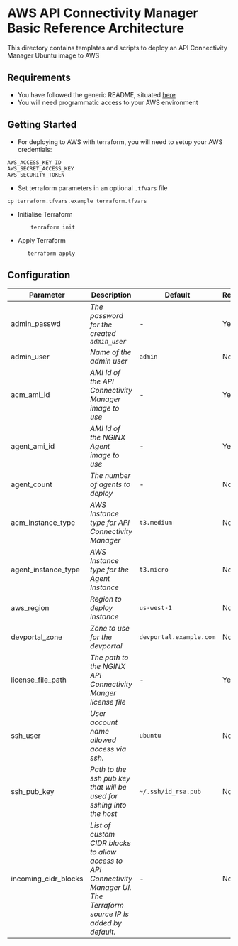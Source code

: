 # AWS API Connectivity Manager Basic Reference Architecture

This directory contains templates and scripts to deploy an API Connectivity Manager Ubuntu image to AWS

## Requirements

- You have followed the generic README, situated [here](../../README.md)
- You will need programmatic access to your AWS environment

## Getting Started

- For deploying to AWS with terraform, you will need to setup your AWS credentials:

```shell
AWS_ACCESS_KEY_ID
AWS_SECRET_ACCESS_KEY
AWS_SECURITY_TOKEN
```

- Set terraform parameters in an optional `.tfvars` file

```shell
cp terraform.tfvars.example terraform.tfvars
```

- Initialise Terraform

  ```shell
      terraform init
  ```

- Apply Terraform

  ```shell
     terraform apply
  ```

## Configuration

| Parameter            | Description                                                                                                               | Default                 | Required |
| -------------------- | ------------------------------------------------------------------------------------------------------------------------- | ----------------------- | -------- |
| admin_passwd         | _The password for the created `admin_user`_                                                                               | -                       | Yes      |
| admin_user           | _Name of the admin user_                                                                                                  | `admin`                 | No       |
| acm_ami_id           | _AMI Id of the API Connectivity Manager image to use_                                                                     | -                       | Yes      |
| agent_ami_id         | _AMI Id of the NGINX Agent image to use_                                                                                  | -                       | Yes      |
| agent_count          | _The number of agents to deploy_                                                                                          | -                       | No       |
| acm_instance_type    | _AWS Instance type for API Connectivity Manager_                                                                          | `t3.medium`             | No       |
| agent_instance_type  | _AWS Instance type for the Agent Instance_                                                                                | `t3.micro`              | No       |
| aws_region           | _Region to deploy instance_                                                                                               | `us-west-1`             | No       |
| devportal_zone       | _Zone to use for the devportal_                                                                                           | `devportal.example.com` | No       |
| license_file_path    | _The path to the NGINX API Connectivity Manger license file_                                                              | -                       | Yes      |
| ssh_user             | _User account name allowed access via ssh._                                                                               | `ubuntu`                | No       |
| ssh_pub_key          | _Path to the ssh pub key that will be used for sshing into the host_                                                      | `~/.ssh/id_rsa.pub`     | No       |
| incoming_cidr_blocks | _List of custom CIDR blocks to allow access to API Connectivity Manager UI. The Terraform source IP Is added by default._ | -                       | No       |
